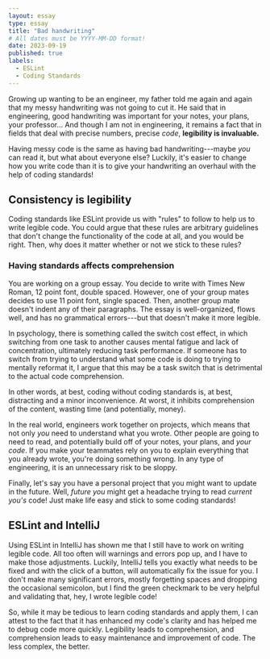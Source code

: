 ```yaml
---
layout: essay
type: essay
title: "Bad handwriting"
# All dates must be YYYY-MM-DD format!
date: 2023-09-19
published: true
labels:
  - ESLint
  - Coding Standards
---
```


Growing up wanting to be an engineer, my father told me again and again that my messy handwriting was not going to cut it. He said that in engineering, good handwriting was important for your notes, your plans, your professor... And though I am not in engineering, it remains a fact that in fields that deal with precise numbers, precise _code_, **legibility is invaluable.**

Having messy code is the same as having bad handwriting---maybe _you_ can read it, but what about everyone else? Luckily, it's easier to change how you write code than it is to give your handwriting an overhaul with the help of coding standards!

## Consistency is legibility

Coding standards like ESLint provide us with "rules" to follow to help us to write legible code. You could argue that these rules are arbitrary guidelines that don't change the functionality of the code at all, and you would be right. Then, why does it matter whether or not we stick to these rules?

### Having standards affects comprehension

You are working on a group essay. You decide to write with Times New Roman, 12 point font, double spaced. However, one of your group mates decides to use 11 point font, single spaced. Then, another group mate doesn't indent any of their paragraphs. The essay is well-organized, flows well, and has no grammatical errors---but that doesn't make it more legible. 

In psychology, there is something called the switch cost effect, in which switching from one task to another causes mental fatigue and lack of concentration, ultimately reducing task performance. If someone has to switch from trying to understand what some code is doing to trying to mentally reformat it, I argue that this may be a task switch that is detrimental to the actual code comprehension.

In other words, at best, coding without coding standards is, at best, distracting and a minor inconvenience. At worst, it inhibits comprehension of the content, wasting time (and potentially, money).

In the real world, engineers work together on projects, which means that not only _you_ need to understand what you wrote. Other people are going to need to read, and potentially build off of your notes, your plans, and _your code_. If you make your teammates rely on you to explain everything that you already wrote, you're doing something wrong. In any type of engineering, it is an unnecessary risk to be sloppy.

Finally, let's say you have a personal project that you might want to update in the future. Well, _future you_ might get a headache trying to read _current you's_ code! Just make life easy and stick to some coding standards!

## ESLint and  IntelliJ

Using ESLint in IntelliJ has shown me that I still have to work on writing legible code. All too often will warnings and errors pop up, and I have to make those adjustments. Luckily, IntelliJ tells you exactly what needs to be fixed and with the click of a button, will automatically fix the issue for you. I don't make many significant errors, mostly forgetting spaces and dropping the occasional semicolon, but I find the green checkmark to be very helpful and validating that, hey, I wrote legible code!

So, while it may be tedious to learn coding standards and apply them, I can attest to the fact that it has enhanced my code's clarity and has helped me to debug code more quickly. Legibility leads to comprehension, and comprehension leads to easy maintenance and improvement of code. The less complex, the better.